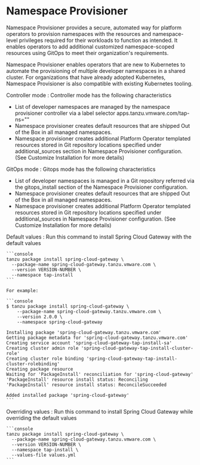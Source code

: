 # Namespace Provisioner

Namespace Provisioner provides a secure, automated way for platform operators to provision
namespaces with the resources and namespace-level privileges required for their workloads
to function as intended. It enables operators to add additional customized namespace-scoped resources using GitOps to meet their organization's requirements.

Namespace Provisioner enables operators that are new to Kubernetes to automate the provisioning of
multiple developer namespaces in a shared cluster. For organizations that have already adopted
Kubernetes, Namespace Provisioner is also compatible with existing Kubernetes tooling.

Controller mode
: Controller mode has the following characteristics

- List of developer namespaces are managed by the namespace provisioner controller via a label selector apps.tanzu.vmware.com/tap-ns=""
- Namespace provisioner creates default resources that are shipped Out of the Box in all managed namespaces.
- Namespace provisioner creates additional Platform Operator templated resources stored in Git repository locations specified under additional_sources section in Namespace Provisioner configuration. (See Customize Installation for more details)

GitOps mode
: Gitops mode has the following characteristics

- List of developer namespaces is managed in a Git repository referred via the gitops_install section of the Namespace Provisioner configuration.
- Namespace provisioner creates default resources that are shipped Out of the Box in all managed namespaces.
- Namespace provisioner creates additional Platform Operator templated resources stored in Git repository locations specified under additional_sources in Namespace Provisioner configuration. (See Customize Installation for more details)

Default values
: Run this command to install Spring Cloud Gateway with the default values

    ```console
    tanzu package install spring-cloud-gateway \
      --package-name spring-cloud-gateway.tanzu.vmware.com \
      --version VERSION-NUMBER \
      --namespace tap-install
    ```

    For example:

    ```console
    $ tanzu package install spring-cloud-gateway \
        --package-name spring-cloud-gateway.tanzu.vmware.com \
        --version 2.0.0 \
        --namespace spring-cloud-gateway

    Installing package 'spring-cloud-gateway.tanzu.vmware.com'
    Getting package metadata for 'spring-cloud-gateway.tanzu.vmware.com'
    Creating service account 'spring-cloud-gateway-tap-install-sa'
    Creating cluster admin role 'spring-cloud-gateway-tap-install-cluster-role'
    Creating cluster role binding 'spring-cloud-gateway-tap-install-cluster-rolebinding'
    Creating package resource
    Waiting for 'PackageInstall' reconciliation for 'spring-cloud-gateway'
    'PackageInstall' resource install status: Reconciling
    'PackageInstall' resource install status: ReconcileSucceeded

    Added installed package 'spring-cloud-gateway'
    ```

Overriding values
: Run this command to install Spring Cloud Gateway while overriding the default values

    ```console
    tanzu package install spring-cloud-gateway \
      --package-name spring-cloud-gateway.tanzu.vmware.com \
      --version VERSION-NUMBER \
      --namespace tap-install \
      --values-file values.yml
    ```


